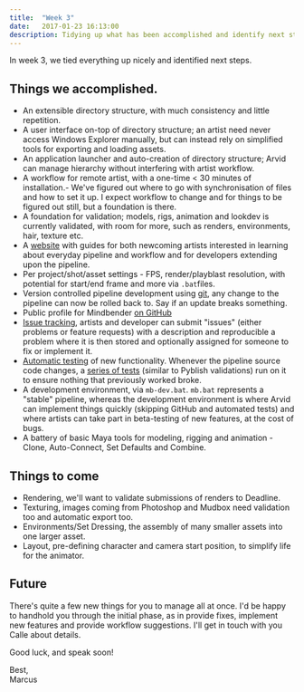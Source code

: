 ```yaml
---
title:  "Week 3"
date:   2017-01-23 16:13:00
description: Tidying up what has been accomplished and identify next steps.
---
```


In week 3, we tied everything up nicely and identified next steps.

## Things we accomplished.

-   An extensible directory structure, with much consistency and little repetition.
-   A user interface on-top of directory structure; an artist need never access Windows Explorer manually, but can instead rely on simplified tools for exporting and loading assets.
-   An application launcher and auto-creation of directory structure; Arvid can manage hierarchy without interfering with artist workflow.
-   A workflow for remote artist, with a one-time < 30 minutes of installation.- We've figured out where to go with synchronisation of files and how to set it up. I expect workflow to change and for things to be figured out still, but a foundation is there.
-   A foundation for validation; models, rigs, animation and lookdev is currently validated, with room for more, such as renders, environments, hair, texture etc.
-   A [website](http://mindbender-studio.github.io/) with guides for both newcoming artists interested in learning about everyday pipeline and workflow and for developers extending upon the pipeline.
-   Per project/shot/asset settings - FPS, render/playblast resolution, with potential for start/end frame and more via `.bat`files.
-   Version controlled pipeline development using [git](http://git-scm.com/), any change to the pipeline can now be rolled back to. Say if an update breaks something.
-   Public profile for Mindbender [on GitHub](http://github.com/mindbender-studio)
-   [Issue tracking](https://github.com/mindbender-studio/core/issues), artists and developer can submit "issues" (either problems or feature requests) with a description and reproducible a problem where it is then stored and optionally assigned for someone to fix or implement it.
-   [Automatic testing](https://travis-ci.org/mindbender-studio/core) of new functionality. Whenever the pipeline source code changes, a [series of tests](https://github.com/mindbender-studio/core/blob/master/mindbender/tests/test_pipeline.py) (similar to Pyblish validations) run on it to ensure nothing that previously worked broke.
-   A development environment, via `mb-dev.bat`. `mb.bat` represents a "stable" pipeline, whereas the development environment is where Arvid can implement things quickly (skipping GitHub and automated tests) and where artists can take part in beta-testing of new features, at the cost of bugs.
-   A battery of basic Maya tools for modeling, rigging and animation - Clone, Auto-Connect, Set Defaults and Combine.

## Things to come

-   Rendering, we'll want to validate submissions of renders to Deadline.
-   Texturing, images coming from Photoshop and Mudbox need validation too and automatic export too.
-   Environments/Set Dressing, the assembly of many smaller assets into one larger asset.
-   Layout, pre-defining character and camera start position, to simplify life for the animator.

## Future

There's quite a few new things for you to manage all at once. I'd be happy to handhold you through the initial phase, as in provide fixes, implement new features and provide workflow suggestions. I'll get in touch with you Calle about details.

Good luck, and speak soon!

Best,<br>
Marcus